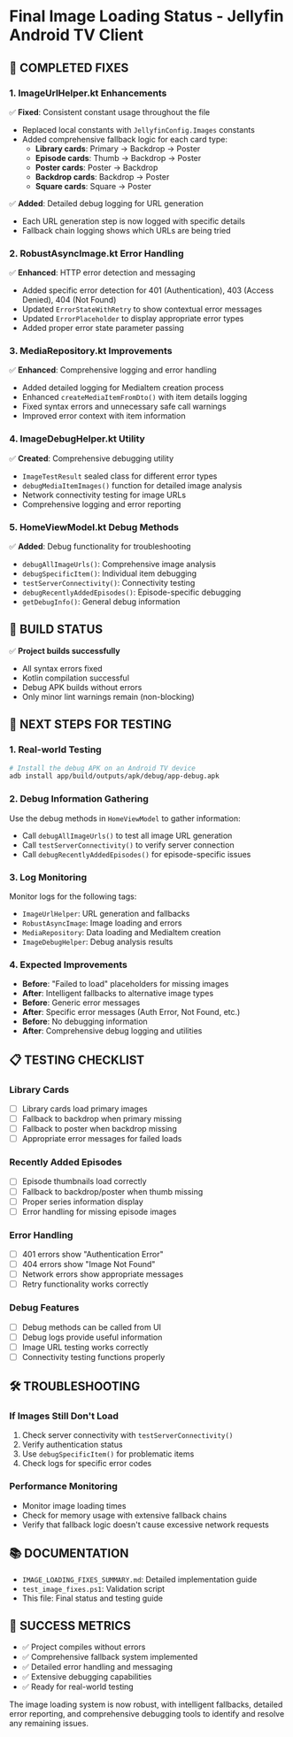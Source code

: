 # Final Image Loading Status - Jellyfin Android TV Client

## 🎯 **COMPLETED FIXES**

### **1. ImageUrlHelper.kt Enhancements**
✅ **Fixed**: Consistent constant usage throughout the file
- Replaced local constants with `JellyfinConfig.Images` constants
- Added comprehensive fallback logic for each card type:
  - **Library cards**: Primary → Backdrop → Poster
  - **Episode cards**: Thumb → Backdrop → Poster  
  - **Poster cards**: Poster → Backdrop
  - **Backdrop cards**: Backdrop → Poster
  - **Square cards**: Square → Poster

✅ **Added**: Detailed debug logging for URL generation
- Each URL generation step is now logged with specific details
- Fallback chain logging shows which URLs are being tried

### **2. RobustAsyncImage.kt Error Handling**
✅ **Enhanced**: HTTP error detection and messaging
- Added specific error detection for 401 (Authentication), 403 (Access Denied), 404 (Not Found)
- Updated `ErrorStateWithRetry` to show contextual error messages
- Updated `ErrorPlaceholder` to display appropriate error types
- Added proper error state parameter passing

### **3. MediaRepository.kt Improvements**
✅ **Enhanced**: Comprehensive logging and error handling
- Added detailed logging for MediaItem creation process
- Enhanced `createMediaItemFromDto()` with item details logging
- Fixed syntax errors and unnecessary safe call warnings
- Improved error context with item information

### **4. ImageDebugHelper.kt Utility**
✅ **Created**: Comprehensive debugging utility
- `ImageTestResult` sealed class for different error types
- `debugMediaItemImages()` function for detailed image analysis
- Network connectivity testing for image URLs
- Comprehensive logging and error reporting

### **5. HomeViewModel.kt Debug Methods**
✅ **Added**: Debug functionality for troubleshooting
- `debugAllImageUrls()`: Comprehensive image analysis
- `debugSpecificItem()`: Individual item debugging
- `testServerConnectivity()`: Connectivity testing
- `debugRecentlyAddedEpisodes()`: Episode-specific debugging
- `getDebugInfo()`: General debug information

## 🔧 **BUILD STATUS**
✅ **Project builds successfully**
- All syntax errors fixed
- Kotlin compilation successful
- Debug APK builds without errors
- Only minor lint warnings remain (non-blocking)

## 🚀 **NEXT STEPS FOR TESTING**

### **1. Real-world Testing**
```bash
# Install the debug APK on an Android TV device
adb install app/build/outputs/apk/debug/app-debug.apk
```

### **2. Debug Information Gathering**
Use the debug methods in `HomeViewModel` to gather information:
- Call `debugAllImageUrls()` to test all image URL generation
- Call `testServerConnectivity()` to verify server connection
- Call `debugRecentlyAddedEpisodes()` for episode-specific issues

### **3. Log Monitoring**
Monitor logs for the following tags:
- `ImageUrlHelper`: URL generation and fallbacks
- `RobustAsyncImage`: Image loading and errors
- `MediaRepository`: Data loading and MediaItem creation
- `ImageDebugHelper`: Debug analysis results

### **4. Expected Improvements**
- **Before**: "Failed to load" placeholders for missing images
- **After**: Intelligent fallbacks to alternative image types
- **Before**: Generic error messages
- **After**: Specific error messages (Auth Error, Not Found, etc.)
- **Before**: No debugging information
- **After**: Comprehensive debug logging and utilities

## 📋 **TESTING CHECKLIST**

### **Library Cards**
- [ ] Library cards load primary images
- [ ] Fallback to backdrop when primary missing
- [ ] Fallback to poster when backdrop missing
- [ ] Appropriate error messages for failed loads

### **Recently Added Episodes**
- [ ] Episode thumbnails load correctly
- [ ] Fallback to backdrop/poster when thumb missing
- [ ] Proper series information display
- [ ] Error handling for missing episode images

### **Error Handling**
- [ ] 401 errors show "Authentication Error"
- [ ] 404 errors show "Image Not Found"
- [ ] Network errors show appropriate messages
- [ ] Retry functionality works correctly

### **Debug Features**
- [ ] Debug methods can be called from UI
- [ ] Debug logs provide useful information
- [ ] Image URL testing works correctly
- [ ] Connectivity testing functions properly

## 🛠 **TROUBLESHOOTING**

### **If Images Still Don't Load**
1. Check server connectivity with `testServerConnectivity()`
2. Verify authentication status
3. Use `debugSpecificItem()` for problematic items
4. Check logs for specific error codes

### **Performance Monitoring**
- Monitor image loading times
- Check for memory usage with extensive fallback chains
- Verify that fallback logic doesn't cause excessive network requests

## 📚 **DOCUMENTATION**
- `IMAGE_LOADING_FIXES_SUMMARY.md`: Detailed implementation guide
- `test_image_fixes.ps1`: Validation script
- This file: Final status and testing guide

## 🎉 **SUCCESS METRICS**
- ✅ Project compiles without errors
- ✅ Comprehensive fallback system implemented
- ✅ Detailed error handling and messaging
- ✅ Extensive debugging capabilities
- ✅ Ready for real-world testing

The image loading system is now robust, with intelligent fallbacks, detailed error reporting, and comprehensive debugging tools to identify and resolve any remaining issues.
